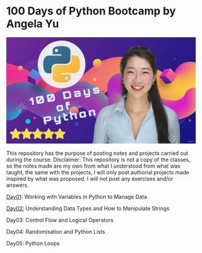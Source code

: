 # 100 Days of Python Bootcamp by Angela Yu

![dr.yu](./assets/dr.yu.png "100 Days of Python Bootcamp by Angela Yu")

This repository has the purpose of posting notes and projects carried out during the course.
Disclaimer: This repository is not a copy of the classes, so the notes made are my own from what I understood from what was taught, the same with the projects, I will only post authorial projects made inspired by what was proposed. I will not post any exercises and/or answers.



[Day01](./Day01/): Working with Variables in Python to Manage Data

[Day02:](./Day02/) Understanding Data Types and How to Manipulate Strings

Day03: Control Flow and Logical Operators

Day04: Randomisation and Python Lists

Day05: Python Loops
